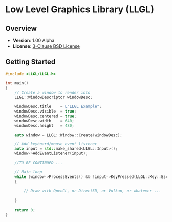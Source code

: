 Low Level Graphics Library (LLGL)
=================================

Overview
--------

- **Version**: 1.00 Alpha
- **License**: [3-Clause BSD License](https://github.com/LukasBanana/LLGL/blob/master/LICENSE.txt)


Getting Started
---------------

```cpp
#include <LLGL/LLGL.h>

int main()
{
	// Create a window to render into
	LLGL::WindowDescriptor windowDesc;

	windowDesc.title    = L"LLGL Example";
	windowDesc.visible  = true;
	windowDesc.centered = true;
	windowDesc.width    = 640;
	windowDesc.height   = 480;

	auto window = LLGL::Window::Create(windowDesc);

	// Add keyboard/mouse event listener
	auto input = std::make_shared<LLGL::Input>();
	window->AddEventListener(input);

	//TO BE CONTINUED ...

	// Main loop
	while (window->ProcessEvents() && !input->KeyPressed(LLGL::Key::Escape))
	{
		
		// Draw with OpenGL, or Direct3D, or Vulkan, or whatever ...
		
	}
	
	return 0;
}
```


